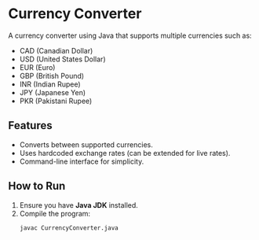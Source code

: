 # Currency Converter

A currency converter using Java that supports multiple currencies such as:
- CAD (Canadian Dollar)
- USD (United States Dollar)
- EUR (Euro)
- GBP (British Pound)
- INR (Indian Rupee)
- JPY (Japanese Yen)
- PKR (Pakistani Rupee)

## Features
- Converts between supported currencies.
- Uses hardcoded exchange rates (can be extended for live rates).
- Command-line interface for simplicity.

## How to Run
1. Ensure you have **Java JDK** installed.
2. Compile the program:
   ```bash
   javac CurrencyConverter.java
